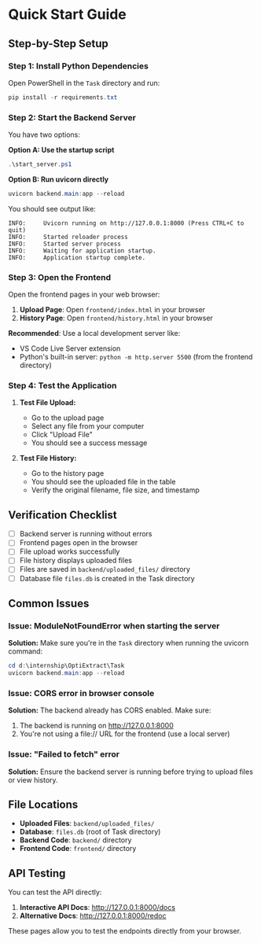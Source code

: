 # Quick Start Guide

## Step-by-Step Setup

### Step 1: Install Python Dependencies

Open PowerShell in the `Task` directory and run:

```powershell
pip install -r requirements.txt
```

### Step 2: Start the Backend Server

You have two options:

**Option A: Use the startup script**

```powershell
.\start_server.ps1
```

**Option B: Run uvicorn directly**

```powershell
uvicorn backend.main:app --reload
```

You should see output like:

```
INFO:     Uvicorn running on http://127.0.0.1:8000 (Press CTRL+C to quit)
INFO:     Started reloader process
INFO:     Started server process
INFO:     Waiting for application startup.
INFO:     Application startup complete.
```

### Step 3: Open the Frontend

Open the frontend pages in your web browser:

1. **Upload Page**: Open `frontend/index.html` in your browser
2. **History Page**: Open `frontend/history.html` in your browser

**Recommended**: Use a local development server like:

- VS Code Live Server extension
- Python's built-in server: `python -m http.server 5500` (from the frontend directory)

### Step 4: Test the Application

1. **Test File Upload:**

   - Go to the upload page
   - Select any file from your computer
   - Click "Upload File"
   - You should see a success message

2. **Test File History:**
   - Go to the history page
   - You should see the uploaded file in the table
   - Verify the original filename, file size, and timestamp

## Verification Checklist

- [ ] Backend server is running without errors
- [ ] Frontend pages open in the browser
- [ ] File upload works successfully
- [ ] File history displays uploaded files
- [ ] Files are saved in `backend/uploaded_files/` directory
- [ ] Database file `files.db` is created in the Task directory

## Common Issues

### Issue: ModuleNotFoundError when starting the server

**Solution:** Make sure you're in the `Task` directory when running the uvicorn command:

```powershell
cd d:\internship\OptiExtract\Task
uvicorn backend.main:app --reload
```

### Issue: CORS error in browser console

**Solution:** The backend already has CORS enabled. Make sure:

1. The backend is running on http://127.0.0.1:8000
2. You're not using a file:// URL for the frontend (use a local server)

### Issue: "Failed to fetch" error

**Solution:** Ensure the backend server is running before trying to upload files or view history.

## File Locations

- **Uploaded Files**: `backend/uploaded_files/`
- **Database**: `files.db` (root of Task directory)
- **Backend Code**: `backend/` directory
- **Frontend Code**: `frontend/` directory

## API Testing

You can test the API directly:

1. **Interactive API Docs**: http://127.0.0.1:8000/docs
2. **Alternative Docs**: http://127.0.0.1:8000/redoc

These pages allow you to test the endpoints directly from your browser.
